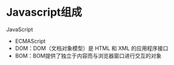 # Javascript组成

JavaScript
* ECMAScript
* DOM：DOM（文档对象模型）是 HTML 和 XML 的应用程序接口
* BOM：BOM提供了独立于内容而与浏览器窗口进行交互的对象
